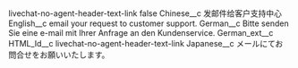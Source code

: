 <?xml version="1.0" encoding="UTF-8"?>
<CustomMetadata xmlns="http://soap.sforce.com/2006/04/metadata" xmlns:xsi="http://www.w3.org/2001/XMLSchema-instance" xmlns:xsd="http://www.w3.org/2001/XMLSchema">
    <label>livechat-no-agent-header-text-link</label>
    <protected>false</protected>
    <values>
        <field>Chinese__c</field>
        <value xsi:type="xsd:string">发邮件给客户支持中心</value>
    </values>
    <values>
        <field>English__c</field>
        <value xsi:type="xsd:string">email your request to customer support.</value>
    </values>
    <values>
        <field>German__c</field>
        <value xsi:type="xsd:string">Bitte senden Sie eine e-mail mit Ihrer Anfrage an den Kundenservice.</value>
    </values>
    <values>
        <field>German_ext__c</field>
        <value xsi:nil="true"/>
    </values>
    <values>
        <field>HTML_Id__c</field>
        <value xsi:type="xsd:string">livechat-no-agent-header-text-link</value>
    </values>
    <values>
        <field>Japanese__c</field>
        <value xsi:type="xsd:string">メールにてお問合せをお願いいたします。</value>
    </values>
</CustomMetadata>
